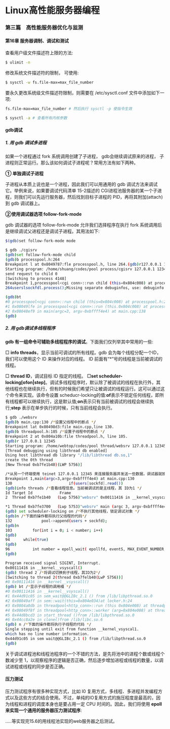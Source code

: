 # Linux高性能服务器编程

### 第三篇　高性能服务器优化与监测

#### 第16章 服务器调制、调试和测试

查看用户级文件描述符上限的方法:

```bash
$ ulimit -n
```

修改系统文件描述符的限制， 可使用:

```bash	
$ sysctl -w fs.file-max=max_file_number
```

要永久更改系统级文件描述符限制，则需要在 /etc/sysctl.conf 文件中添加如下一项:

```bash
fs.file-max=max_file_number # 然后执行 sysctl -p 使指令生效
```



```bash
$ sysctl -a # 查看所有内核参数
```



#### gdb调试

##### 1. 用 gdb 调试多进程

如果一个进程通过 fork 系统调用创建了子进程， gdb会继续调试原来的进程， 子进程则正常运行。那么该如何调试子进程呢？常用方法有如下两种。

**① 单独调试子进程**

子进程从本质上说也是一个进程，因此我们可以用通用的 gdb 调试方法来调试它。举例来说，如果要调试代码清单 15-2描述的 CGI进程池服务器的某一个子进程，则我们可以先运行服务器，然后找到目标子进程的 PID，再将其附加(attach)到 gdb 调试器上。

**②使用调试器选项 follow-fork-mode**

gdb 调试器的选项 follow-fork-mode 允许我们选择程序在执行 fork 系统调用后是继续调试父进程还是调试子进程。其用法如下:

```bash
$(gdb)set follow-fork-mode mode
```

```bash
$ gdb ./cgisrv
(gdb)set follow-fork-mode child
(gdb)b processpool.h:264
Breakpoint l at 0x8049787:fle processpool.h, line 264.(gdb)r127.0.0.1 12345
Starting program: /home/shuang/codes/pool process/cgisrv 127.0.0.1 12345INew process 4148]
send request to child 0 
[Switching to process 4148]
Breakpoint 1,processpool<cgi conn>::run child (this=0x804c008) at processpool.h:264
264userslsockfdl.process();Missing separate debuginfos, use: debuginfo install glibc-2.14.90-24.fc16.6.i686

(gdb)bt
#0 processpool<cgi conn>::run child (this=0x804c008) at processpool.h:264
#1 0x08049lfe in processpool<cgi conn>::run (this.0x804c008) at processpool.h
#2 0x08048ef9 in main(argc=3, argv-0xbffff4e4) at main.cpp:138
(gdb)
```

##### 2. 用 gdb调试多线程程序

**gdb 有一组命令可辅助多线程程序的调试**。下面我们仅列举其中常用的一些:

□ **info threads**，显示当前可调试的所有线程。gdb 会为每个线程分配一个ID，我们可以使用这个 ID 来操作对应的线程。 ID 前面有“*”号的线程是当前被调试的线程。

□ **thread ID**，调试目标 ID 指定的线程。
		□**set scheduler-locking[ofon|step]**。调试多线程程序时，默认除了被调试的线程在执行外，其他线程也在继续执行，但有的时候我们希望只让被调试的线程运行。这可以通过这个命令来实现。该命令设置 scheducr-locking的值:**of**表示不锁定任何线程，即所有线程都可以继续执行，这是默认值;**on**表示只有当前被调试的线程会继续执行;**step** 表示在单步执行的时候，只有当前线程会执行。

```bash
$ gdb ./websrv
(gdb)b main.cpp:130 /*设置父线程中的断点 */
Breakpoint lat 0x80498d3:file main.cpp,line 130.
(gdb)b threadpool.h:105 /*设置子线程中的断点 */
Breakpoint 2 at 0x804a10b:file threadpool.h, line 105.
(gdb)r 127.0.0.1 12345
Starting program: /home/webtop/codes/pool thread/websrv 127.0.0.1 12345
[Thread debugging using libthread db enabled]
Using host libthread db library "/lib/libthread db.so,1"
create the 0th thread
[New Thread 0xb7fe1b40)(LWP 5756)]

/*从另一个终端使用 teinet 127.0.0.1 12345 来连接服务器并发送一些数据，调试器就按照我们预期的，在断点处暂停 */
Breakpoint 1,main(argc=3,argv-0xbffff4e4) at main.cpp:130
130 						if(users[sockfd].read())
(gdb)info threads /*查看线程信息。当前被调试的是主线程，其 ID为1 */
Id Target Id  			Frame
2  Thread 0xb7fe1b40   (Lwp 5756)"websrv" 0x00111416 in __kernel_vsyscall ()

*1 Thread 0xb7fe3700   (Lwp 5753)"websrv" main (argc 3, argv-0xbffff4e4) at main.cpp:130
(gdb) set scheduler-locking on /*不执行其他线程，锁定调试对象 */
(gdb)n /*下面的操作都将执行父线程的代码*/
132   			pool->append(users + sockfd);
(gdb)n
103			for(int i = 0; i < number; i++)
(gdb)
94		while(true)
(gdb)
96			int number = epoll_wait( epollfd, eventS, MAX_EVENT_NUMBER, -1 );
(gdb)

Program received signal SIGINT, Interrupt.
0x00111416 in __kernel__vsyscall()
(gdb) thread 2 /*将调试切换到子线程，其ID为2*/
[Switching to thread 2(thread 0xb7felb40(LwP 5756))]
#0 0x00111416 in __kernel__vsyscall()
(gdb) bt /*显示子线程的调用棧 */
#0 0x00111416 in __kernel__vsyscall()
#1 0x44d91c05 in sem_wait@@GLIBc_2.1 () from /lib/libpthread.so.0
#2 0x08049aff in sem::wait(this=0x804e034)at locker.h:24
#3 0x0804a0db in threadpool<http_conn>::run (this 0x804e008) at threadpool.h:98
#4 0x08049f8f in threadpool<http_conn>::worker (arg=0x804e008) at threadpool.h:89
#5 0x44d8bcd3 in start_thread ()from /lib/libpthread.so.0
#6 0x44cc8a2e in clone()from /lib/libc.so.6
(gdb) n /*下面的操作都将执行子线程的代码 */
Single stepping until exit from function __kernel_vsyscal1.
which has no line number information.
0x44d91c05 in sem wait@@GLIBc_2.1 () from /lib/libpthread.so.0
(gdb)
```

关于调试进程池和线程池程序的一个不错的方法，是先将池中的进程个数或线程个数减少至 1，以观察程序的逻辑是否正确，然后逐步增加进程或线程的数量，以调试进程或线程的同步是否正确。

#### 压力测试

压力测试程序有很多种实现方式，比如 I0 复用方式，多线程、多进程并发编程方式以及这些方式的结合使用。不过，单纯的IO复用方式的施压程度是最高的，因为线程和进程的调度本身也是要占用一定 CPU 时间的。因此，我们将使用 **epoll 来实现一个通用的服务器压力测试程序**:

.....等实现完15.6的用线程池实现的web服务器之后测试。